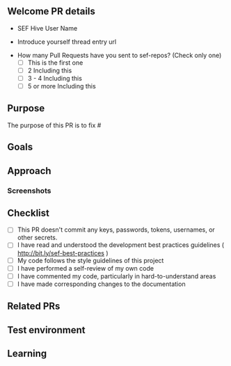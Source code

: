 ## Welcome PR details 

- SEF Hive User Name
<!-- Answer -->

- Introduce yourself thread entry url
<!-- Answer -->

- How many Pull Requests have you sent to sef-repos? (Check only one)
  - [ ] This is the first one 
  - [ ] 2 Including this
  - [ ] 3 - 4 Including this
  - [ ] 5 or more Including this 

<!-- No need to fill the rest if this is the welcome PR -->

## Purpose
<!--- Describe the problems, issues, or needs driving this feature/fix and include links to related issues -->
The purpose of this PR is to fix #<issue-number>

## Goals
<!---  Describe the solutions that this feature/fix will introduce to resolve the problems described above -->

## Approach
<!--- Describe how you are implementing the solutions. Include a link to a Markdown file or Google doc if the feature write-up is too long to paste here. -->

### Screenshots
<!---  Include an animated GIF or screenshot if the change affects the UI.  -->

##  Checklist
- [ ] This PR doesn't commit any keys, passwords, tokens, usernames, or other secrets.
- [ ] I have read and understood the development best practices guidelines ( http://bit.ly/sef-best-practices )
- [ ] My code follows the style guidelines of this project
- [ ] I have performed a self-review of my own code
- [ ] I have commented my code, particularly in hard-to-understand areas
- [ ] I have made corresponding changes to the documentation

## Related PRs
<!--- List any other related PRs --> 

## Test environment
<!--- List all JDK versions, operating systems, databases, and browser/versions on which this feature/fix was tested --> 

## Learning
<!--- Describe the research phase and any blog posts, patterns, libraries, or add-ons you used to solve the problem. -->
